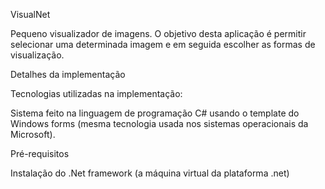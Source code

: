 VisualNet

Pequeno visualizador de imagens. O objetivo desta aplicação é permitir selecionar uma determinada imagem e em seguida escolher as formas de visualização.

Detalhes da implementação

Tecnologias utilizadas na implementação:

Sistema feito na linguagem de programação C# usando o template do Windows forms (mesma tecnologia usada nos sistemas operacionais da Microsoft).

Pré-requisitos

Instalação do .Net framework (a máquina virtual da plataforma .net)

